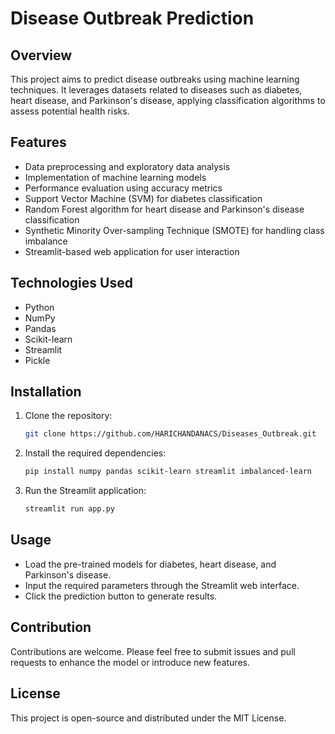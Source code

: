 # Disease Outbreak Prediction

## Overview
This project aims to predict disease outbreaks using machine learning techniques. It leverages datasets related to diseases such as diabetes, heart disease, and Parkinson's disease, applying classification algorithms to assess potential health risks.

## Features
- Data preprocessing and exploratory data analysis
- Implementation of machine learning models
- Performance evaluation using accuracy metrics
- Support Vector Machine (SVM) for diabetes classification
- Random Forest algorithm for heart disease and Parkinson's disease classification
- Synthetic Minority Over-sampling Technique (SMOTE) for handling class imbalance
- Streamlit-based web application for user interaction

## Technologies Used
- Python
- NumPy
- Pandas
- Scikit-learn
- Streamlit
- Pickle

## Installation
1. Clone the repository:
   ```sh
   git clone https://github.com/HARICHANDANACS/Diseases_Outbreak.git
   ```
2. Install the required dependencies:
   ```sh
   pip install numpy pandas scikit-learn streamlit imbalanced-learn
   ```
3. Run the Streamlit application:
   ```sh
   streamlit run app.py
   ```

## Usage
- Load the pre-trained models for diabetes, heart disease, and Parkinson's disease.
- Input the required parameters through the Streamlit web interface.
- Click the prediction button to generate results.

## Contribution
Contributions are welcome. Please feel free to submit issues and pull requests to enhance the model or introduce new features.

## License
This project is open-source and distributed under the MIT License.


